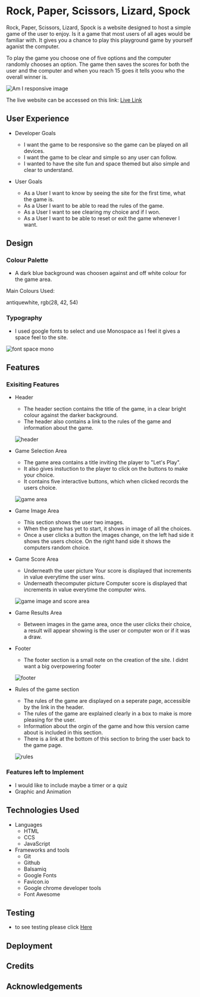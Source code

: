 # Rock, Paper, Scissors, Lizard, Spock
Rock, Paper, Scissors, Lizard, Spock is a website designed to host a simple game of the user to enjoy.  Is it a game that most users of all ages would be familiar with. It gives you a chance to play this playground game by yourself aganist the computer.

To play the game you choose one of five options and the computer randomly chooses an option. The game then saves the scores for both the user and the computer and when you reach 15 goes it tells yoou who the overall winner is.

![Am I responsive image](/assets/images/readme-images/amiresponsive.png)

The live website can be accessed on this link:  [Live Link](https://angmaher.github.io/Rock-Paper-Scissors-Lizard-Spock/)

## User Experience

* Developer Goals
    * I want the game to be responsive so the game can be played on all devices.
    * I want the game to be clear and simple so any user can follow.
    * I wanted to have the site fun and space themed but also simple and clear to understand.

* User Goals
    * As a User I want to know by seeing the site for the first time, what the game is.
    * As a User I want to be able to read the rules of the game.
    * As a User I want to see clearing my choice and if I won.
    * As a User I want to be able to reset or exit the game whenever I want.

## Design

### Colour Palette
* A dark blue background was choosen against and off white colour for the game area. 

Main Colours Used:

antiquewhite, rgb(28, 42, 54)

### Typography
* I used google fonts to select and use Monospace as I feel it gives a space feel to the site.

![font space mono](/assets/images/readme-images/font.png)



## Features

### Exisiting Features

* Header
    * The header section contains the title of the game, in a clear bright colour against the darker background.
    * The header also contains a link to the rules of the game and information about the game.

    ![header](/assets/images/readme-images/header.png)

* Game Selection Area
    * The game area contains a title inviting the player to "Let's Play".
    * It also gives instuction to the player to click on the buttons to make your choice.
    * It contains five interactive buttons, which when clicked records the users choice.
    
    ![game area](/assets/images/readme-images/game-area.png)

* Game Image Area
    * This section shows the user two images. 
    * When the game has yet to start, it shows in image of all the choices.
    * Once a user clicks a button the images change, on the left had side it shows the users choice. On the right hand side it shows the computers random choice.


* Game Score Area 
    * Underneath the user picture Your score is displayed that increments in value everytime the user wins.
    * Underneath thecomputer picture Computer score is displayed that increments in value everytime the computer wins.

    ![game image and score area](/assets/images/readme-images/game-image.png)

* Game Results Area
    * Between images in the game area, once the user clicks their choice, a result will appear showing is the user or computer won or if it was a draw.


* Footer
    * The footer section is a small note on the creation of the site. I didnt want a big overpowering footer


    ![footer](/assets/images/readme-images/footer.png)

* Rules of the game section
    * The rules of the game are displayed on a seperate page, accessible by the link in the header.
    * The rules of the game are explained clearly in a box to make is more pleasing for the user.
    * Information about the orgin of the game and how this version came about is included in this section.
    * There is a link at the bottom of this section to bring the user back to the game page.

    ![rules](/assets/images/readme-images/rules.png)

### Features left to Implement

* I would like to include maybe a timer or a quiz
* Graphic and Animation

## Technologies Used

* Languages
    * HTML
    * CCS
    * JavaScript
* Frameworks and tools
    * Git
    * Github
    * Balsamiq
    * Google Fonts
    * Favicon.io
    * Google chrome developer tools
    * Font Awesome

## Testing
* to see testing please click [Here](testing.md)

## Deployment


## Credits

## Acknowledgements

